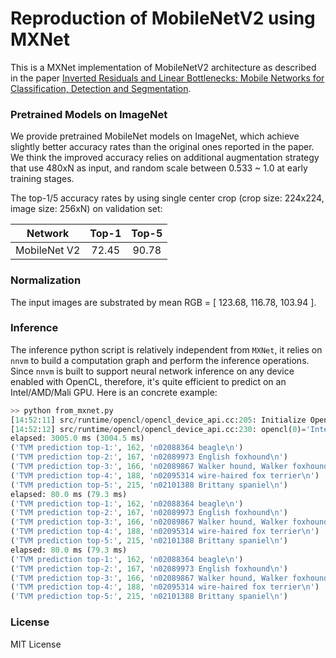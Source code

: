 # Reproduction of MobileNetV2 using MXNet

This is a MXNet implementation of MobileNetV2 architecture as described in the paper [Inverted Residuals and Linear Bottlenecks: Mobile Networks for Classification, Detection and Segmentation](https://arxiv.org/pdf/1801.04381).

### Pretrained Models on ImageNet

We provide pretrained MobileNet models on ImageNet, which achieve slightly better accuracy rates than the original ones reported in the paper. We think the improved accuracy relies on additional augmentation strategy that use 480xN as input, and random scale between 0.533 ~ 1.0 at early training stages.

The top-1/5 accuracy rates by using single center crop (crop size: 224x224, image size: 256xN) on validation set:

Network|Top-1|Top-5|
:---:|:---:|:---:|
MobileNet V2| 72.45| 90.78|

### Normalization

The input images are substrated by mean RGB = [ 123.68, 116.78, 103.94 ].

### Inference

The inference python script is relatively independent from `MXNet`, it relies on `nnvm` to build a computation graph and perform the inference operations. 
Since `nnvm` is built to support neural network inference on any device enabled with OpenCL, therefore, it's quite efficient to predict on an Intel/AMD/Mali GPU. Here is an concrete example:

``` python
>> python from_mxnet.py
[14:52:11] src/runtime/opencl/opencl_device_api.cc:205: Initialize OpenCL platform 'Intel Gen OCL Driver'
[14:52:12] src/runtime/opencl/opencl_device_api.cc:230: opencl(0)='Intel(R) HD Graphics Skylake ULT GT2' cl_device_id=0x7f091bbd2bc0
elapsed: 3005.0 ms (3004.5 ms)
('TVM prediction top-1:', 162, 'n02088364 beagle\n')
('TVM prediction top-2:', 167, 'n02089973 English foxhound\n')
('TVM prediction top-3:', 166, 'n02089867 Walker hound, Walker foxhound\n')
('TVM prediction top-4:', 188, 'n02095314 wire-haired fox terrier\n')
('TVM prediction top-5:', 215, 'n02101388 Brittany spaniel\n')
elapsed: 80.0 ms (79.3 ms)
('TVM prediction top-1:', 162, 'n02088364 beagle\n')
('TVM prediction top-2:', 167, 'n02089973 English foxhound\n')
('TVM prediction top-3:', 166, 'n02089867 Walker hound, Walker foxhound\n')
('TVM prediction top-4:', 188, 'n02095314 wire-haired fox terrier\n')
('TVM prediction top-5:', 215, 'n02101388 Brittany spaniel\n')
elapsed: 80.0 ms (79.3 ms)
('TVM prediction top-1:', 162, 'n02088364 beagle\n')
('TVM prediction top-2:', 167, 'n02089973 English foxhound\n')
('TVM prediction top-3:', 166, 'n02089867 Walker hound, Walker foxhound\n')
('TVM prediction top-4:', 188, 'n02095314 wire-haired fox terrier\n')
('TVM prediction top-5:', 215, 'n02101388 Brittany spaniel\n')
```

### License

MIT License


